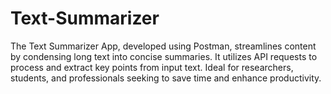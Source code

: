 # Text-Summarizer
The Text Summarizer App, developed using Postman, streamlines content by condensing long text into concise summaries. It utilizes API requests to process and extract key points from input text. Ideal for researchers, students, and professionals seeking to save time and enhance productivity.
